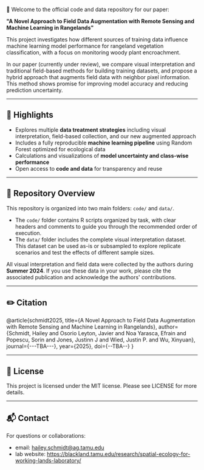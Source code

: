 🌿 Welcome to the official code and data repository for our paper:

**"A Novel Approach to Field Data Augmentation with Remote Sensing and Machine Learning in Rangelands"**

This project investigates how different sources of training data influence machine learning model performance for rangeland vegetation classification, with a focus on monitoring woody plant encroachment.

In our paper (currently under review), we compare visual interpretation and traditional field-based methods for building training datasets, and propose a hybrid approach that augments field data with neighbor pixel information. This method shows promise for improving model accuracy and reducing prediction uncertainty.

---
## 🌱 Highlights

- Explores multiple **data treatment strategies** including visual interpretation, field-based collection, and our new augmented approach
- Includes a fully reproducible **machine learning pipeline** using Random Forest optimized for ecological data
- Calculations and visualizations of **model uncertainty and class-wise performance**
- Open access to **code and data** for transparency and reuse 

---
## 📁 Repository Overview
This repository is organized into two main folders: `code/` and `data/`.

- The `code/` folder contains R scripts organized by task, with clear headers and comments to guide you through the recommended order of execution.
- The `data/` folder includes the complete visual interpretation dataset. This dataset can be used as-is or subsampled to explore replicate scenarios and test the effects of different sample sizes.

All visual interpretation and field data were collected by the authors during **Summer 2024**. If you use these data in your work, please cite the associated publication and acknowledge the authors' contributions.

---
## ✏️  Citation 
@article{schmidt2025,
  title={A Novel Approach to Field Data Augmentation with Remote Sensing and Machine Learning in Rangelands},
  author={Schmidt, Hailey and Osorio Leyton, Javier and Noa Yarasca, Efrain and Popescu, Sorin and Jones, Justinn J and Wied, Justin P. and Wu, Xinyuan},
  journal={---TBA---},
  year={2025},
  doi={--TBA--}
}

---
## 📜 License
This project is licensed under the MIT license. Please see LICENSE for more details.

---
## 📬 Contact
For questions or collaborations:

- email: hailey.schmidt@ag.tamu.edu
- lab website: https://blackland.tamu.edu/research/spatial-ecology-for-working-lands-laboratory/
